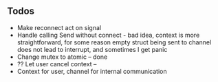 

## Todos
- Make reconnect act on signal 
- Handle calling Send without connect - bad idea, context is more straightforward, for some reason empty struct being sent to channel does not lead to interrupt, and sometimes I get panic
- Change mutex to atomic – done 
- ?? Let user cancel context –
- Context for user, channel for internal communication
